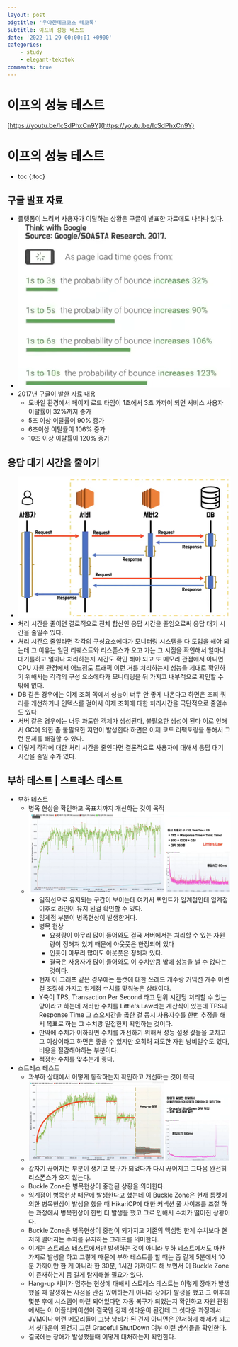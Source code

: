 ```yaml
---
layout: post
bigtitle: '우아한테크코스 테코톡'
subtitle: 이프의 성능 테스트
date: '2022-11-29 00:00:01 +0900'
categories:
    - study
    - elegant-tekotok
comments: true
---
```


# 이프의 성능 테스트
[https://youtu.be/IcSdPhxCn9Y](https://youtu.be/IcSdPhxCn9Y)

# 이프의 성능 테스트
* toc
{:toc}

## 구글 발표 자료
+ 플랫폼이 느려서 사용자가 이탈하는 상황은 구글이 발표한 자료에도 나타나 있다.
+ ![img.png](../../../assets/img/elegant-tekotok/IF-Performance-Testing.png)
+ 2017년 구글이 발한 자료 내용
  + 모바일 환경에서 페이지 로드 타임이 1초에서 3초 가까이 되면 서비스 사용자 이탈률이 32%까지 증가
  + 5초 이상 이탈률이 90% 증가
  + 6초이상 이탈률이 106% 증가
  + 10초 이상 이탈률이 120% 증가  

## 응답 대기 시간을 줄이기
+ ![img.png](../../../assets/img/elegant-tekotok/IF-Performance-Testing2.png)
+ 처리 시간을 줄이면 결로적으로 전체 합산인 응답 시간을 줄임으로써 응답 대기 시간을 줄일수 있다. 
+ 처리 시간으 줄일라면 각각의 구성요소에다가 모니터링 시스템을 다 도입을 해야 되는데 그 이유는 일단 리퀘스트와 리스폰스가 오고 가는 그 시점을 확인해서 얼마나 대기를하고 얼마나 처리하는지 시간도 확인 해야 되고 또 메모리 관점에서 아니면 CPU 자원 관점에서
어느정도 트래픽 이런 거를 처리하는지 성능을 제대로 확인하기 위해서는 각각의 구성 요소에다가 모니터링을 둬 가지고 내부적으로 확인할 수 밖에 없다. 
+ DB 같은 경우에는 이제 조회 쪽에서 성능이 너무 안 좋게 나온다고 하면은 조회 쿼리를 개선하거나 인덱스를 걸어서 이제 조회에 대한 처리시간을 극단적으로 줄일수도 있다  
+ 서버 같은 경우에는 너무 과도한 객체가 생성된다, 불필요한 생성이 된다 이로 인해서 GC에 의한 좀 불필요한 지연이 발생한다 하면은 이제 코드 리팩토링을 통해서 그런 문제를 해결할 수 있다. 
+ 이렇게 각각에 대한 처리 시간을 줄인다면 결론적으로 사용자에 대해서 응답 대기 시간을 줄일 수가 있다. 

## 부하 테스트 | 스트레스 테스트 
+ 부하 테스트
  + 병목 현상을 확인하고 목표치까지 개선하는 것이 목적
  + ![img.png](../../../assets/img/elegant-tekotok/IF-Performance-Testing3.png)
    + 일직선으로 유지되는 구간이 보이는데 여기서 포인트가 임계점인데 임계점 이후로 라인이 유지 된걸 확인할 수 있다. 
    + 임계점 부분이 병목현상이 발생한거다.
    + 병목 현상
      + 요청량이 아무리 많이 들어와도 결국 서버에서는 처리할 수 있는 자원량이 정해져 있기 때문에 아웃풋은 한정되어 있다
      + 인풋이 아무리 많아도 아웃풋은 정해져 있다. 
      + 결국은 사용자가 많이 들어와도 이 수치만큼 밖에 성능을 낼 수 없다는 것이다. 
    + 현재 이 그래프 같은 경우에는 톰캣에 대한 쓰레드 개수랑 커넥션 개수 이런 걸 조절해 가지고 임계점 수치를 맞춰놓은 상태이다. 
    + Y축이 TPS, Transaction Per Second 라고 단위 시간당 처리할 수 있는 양이라고 하는데  저러한 수치를 Little's Law라는 계산식이 있는데 TPS나 Response Time 그 소요시간을 곱한 걸 동시 사용자수를 한번 추정을 해서 목표로 하는 그 수치랑 밀접한지
    확인하는 것이다. 
    + 만약에 수치가 이하라면 수치를 개선하기 위해서 성능 설정 값들을 고치고 그 이상이라고 하면은 좋을 수 있지만 오히려 과도한 자원 낭비일수도 있다, 비용을 절감해야하는 부분이다. 
    + 적정한 수치를 맞추는게 좋다.
+ 스트레스 테스트 
  + 과부하 상태에서 어떻게 동작하는지 확인하고 개선하는 것이 목적
  + ![img.png](../../../assets/img/elegant-tekotok/IF-Performance-Testing4.png)
  + 갑자기 끊어지는 부분이 생기고 복구가 되었다가 다시 끊어지고 그다음 완전히 리스폰스가 오지 않는다. 
  + Buckle Zone은 병목현상이 중첩된 상황을 의미한다. 
  + 임계점이 병목현상 때문에 발생한다고 했는데 이 Buckle Zone은 현재 톰켓에 의한 병목현상이 발생을 했을 때 HikariCP에 대한 커넥션 풀 사이즈를 조절 하는 과정에서 병목현상이 한번 더 발생을 했고 그로 인해서 수치가 떨어진 상황이다.
  + Buckle Zone은 병목현상이 중첩이 되가지고 기존의 맥심멈 한계 수치보다 현저히 떨어지는 수치를 유지하는 그래프를 의미한다. 
  + 이거는 스트레스 테스트에서만 발생하는 것이 아니라 부하 테스트에서도 마찬가지로 발생을 하고 그렇게 때문에 부하 테스트를 할 때는 좀 길게 5분에서 10분 가까이만 한 게 아니라 한 30분, 1시간 가까이도 해 보면서 
  이 Buckle Zone이 존재하는지 좀 길게 탐지해볼 필요가 있다. 
  + Hang-up 서버가 멈추는 현상에 대해서 스트레스 테스트는 이렇게 장애가 발생했을 때 발생하는 시점을 관심 있어하는게 아니라 장애가 발생을 했고 그 이후에 몇분 후에 시스템이 마련 되어있다면 자동 복구가 되었는지 확인하고
  자원 관점에서는 이 어플리케이션이 결국엔 강제 셧다운이 된건데 그 셧다운 과정에서 JVM이나 이런 메모리들이 그냥 낭비가 된 건지 아니면은 안저하게 해제가 되고서 셧다운이 된건지 그런 Graceful ShutDown 여부 이런 방식들을 확인한다. 
  + 결국에는 장애가 발생했을때 어떻게 대처하는지 확인한다. 
